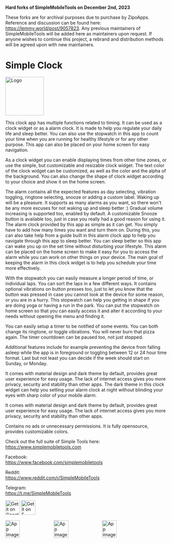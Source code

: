 
**Hard forks of SimpleMobileTools on December 2nd, 2023**

These forks are for archival purposes due to purchase by ZipoApps. Reference and discussion can be found here: https://lemmy.world/post/9057823. Any previous maintainers of SimpleMobileTools will be added here as maintainers upon request. If anyone wishes to continue this project, a rebrand and distribution methods will be agreed upon with new maintainers.

# Simple Clock
<img alt="Logo" src="graphics/icon.png" width="120" />

This clock app has multiple functions related to timing. It can be used as a clock widget or as a alarm clock. It is made to help you regulate your daily life and sleep better. You can also use the stopwatch in this app to count your time when you are running for healthy lifestyle or for any other purpose. This app can also be placed on your home screen for easy navigation.

As a clock widget you can enable displaying times from other time zones, or use the simple, but customizable and resizable clock widget. The text color of the clock widget can be customized, as well as the color and the alpha of the background. You can also change the shape of clock widget according to your choice and show it on the home screen.

The alarm contains all the expected features as day selecting, vibration toggling, ringtone selecting, snooze or adding a custom label. Waking up will be a pleasure. It supports as many alarms as you want, so there won't be any more excuses for not waking up and sleep better :) Gradual volume increasing is supported too, enabled by default. A customizable Snooze button is available too, just in case you really had a good reason for using it. The alarm clock provided by this app as simple as it can get. You simply have to add how many times you want and turn them on. During this, you can also take help from a guide built in this alarm clock app to help you navigate through this app to sleep better. You can sleep better so this app can wake you up on the set time without disturbing your lifestyle. This alarm can be placed on the home screen to make it easy for you to access the alarm while you can work on other things on your device. The main goal of keeping the alarm in this clock widget is to help you schedule your time more effectively. 

With the stopwatch you can easily measure a longer period of time, or individual laps. You can sort the laps in a few different ways. It contains optional vibrations on button presses too, just to let you know that the button was pressed in case you cannot look at the device for some reason, or you are in a hurry. This stopwatch can help you getting in shape if you are doing yoga or having a run in the park. You can put the stopwatch on home screen so that you can easily access it and alter it according to your needs without opening the menu and finding it.

You can easily setup a timer to be notified of some events. You can both change its ringtone, or toggle vibrations. You will never burn that pizza again. The timer countdown can be paused too, not just stopped.

Additional features include for example preventing the device from falling asleep while the app is in foreground or toggling between 12 or 24 hour time format. Last but not least you can decide if the week should start on Sunday, or Monday.

It comes with material design and dark theme by default, provides great user experience for easy usage. The lack of internet access gives you more privacy, security and stability than other apps. The dark theme in this clock widget can help you setting your alarm clock at night without blinding your eyes with sharp color of your mobile alarm.

It comes with material design and dark theme by default, provides great user experience for easy usage. The lack of internet access gives you more privacy, security and stability than other apps.

Contains no ads or unnecessary permissions. It is fully opensource, provides customizable colors.

Check out the full suite of Simple Tools here:  
https://www.simplemobiletools.com

Facebook:  
https://www.facebook.com/simplemobiletools

Reddit:  
https://www.reddit.com/r/SimpleMobileTools

Telegram:  
https://t.me/SimpleMobileTools

<a href='https://play.google.com/store/apps/details?id=com.simplemobiletools.clock'><img src='https://simplemobiletools.com/images/button-google-play.svg' alt='Get it on Google Play' height='45' /></a>
<a href='https://f-droid.org/packages/com.simplemobiletools.clock'><img src='https://simplemobiletools.com/images/button-fdroid.svg' alt='Get it on F-Droid' height='45' /></a>

<div style="display:flex;">
<img alt="App image" src="fastlane/metadata/android/en-US/images/phoneScreenshots/1_en-US.jpeg" width="30%">
<img alt="App image" src="fastlane/metadata/android/en-US/images/phoneScreenshots/2_en-US.jpeg" width="30%">
<img alt="App image" src="fastlane/metadata/android/en-US/images/phoneScreenshots/3_en-US.jpeg" width="30%">
</div>
